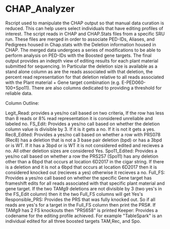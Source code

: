 # CHAP_Analyzer
Rscript used to manipulate the CHAP output so that manual data curation is reduced. This can help users select individuals that have editing profiles of interest. The script reads in CHAP and CHAP.Stats files from a specific SRU run. These files are merged in order to associate PED-IDs, Aliases, and Pedigrees housed in Chap.stats with the Deletion information housed in CHAP. The merged data undergoes a series of modifications to be able to perform analysis on PED-IDs with the Boosted gene targets. The final output provides an indepth view of editing results for each plant material submitted for sequencing. In Particular the deletion size is available as a stand alone column as are the reads associated with that deletion, the percent read representation for that deletion relative to all reads associated with the Plant material + Gene target combination (e.g. E-PED060-100+Spo11). There are also columns dedicated to providing a threshold for reliable data. 

Column Outline:
  
Legit_Read: provides a yes/no call based on two criteria, If the row has less than 8 reads or 8% read representation it is considered unreliable and labeled no. 
FS_Edit: Provides a yes/no call based on whether the deletion column value is divisible by 3. If it is it gets a no. If it is not it gets a yes.
Rec8_Edited: Provides a yes/no call based on whether a row with PRS078 (Rec8) has a deletion that is not a 3 base pair deletion (bpd) or has a 3bpd or is WT. If it has a 3bpd or is      WT it is not considered edited and recieves a no. All other deletion sizes are considered Yes.
Spo11_Edited: Provides a yes/no call based on whether a row the PRS257 (Spo11) has any deletion other than a 6bpd that occurs at location 6D2017 in the cigar string. If there is a       deletion and it is not a 6bpd that occurs at location 6D2017 then it is considered knocked out (recieves a yes) otherwise it recieves a no.
Full_FS: Provides a yes/no call based on whether the specific Gene target has frameshift edits for all reads associated with that specific plant material and gene target. If the two TAMg9 deletions are not divisible by 3 (two yes's in the FS_Edit column) then it the two Full_FS columns will get Yes's
Responsible_PRS: Provides the PRS that was fully knocked out. So if all reads are yes's for a target in the Full_FS column then print the PRS#. If TAMg9 has 2 FS knockouts then "PRS658" is printed
Keeper: Provides a codename for the editing profile achieved. For example "TableSpark" is an individual edited for all three boosted targets TAM,Rec, and Spo.
